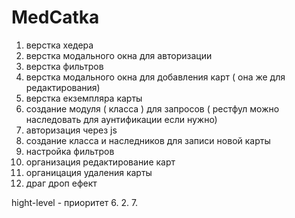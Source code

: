 # MedCatka

1. верстка хедера
2. верстка модального окна для авторизации
3. верстка фильтров 
4. верстка модального окна для добавления карт ( она же для редактирования)
5. верстка екземпляра карты 
6. создание модуля ( класса ) для запросов ( рестфул можно наследовать для аунтификации если нужно)
7. авторизация через js
8. создание  класса и наследников для записи новой карты 
9. настройка фильтров 
10. организация редактирование  карт 
11. органицация удаления карты 
12. драг дроп ефект


hight-level - приоритет
6.
2.
7.

